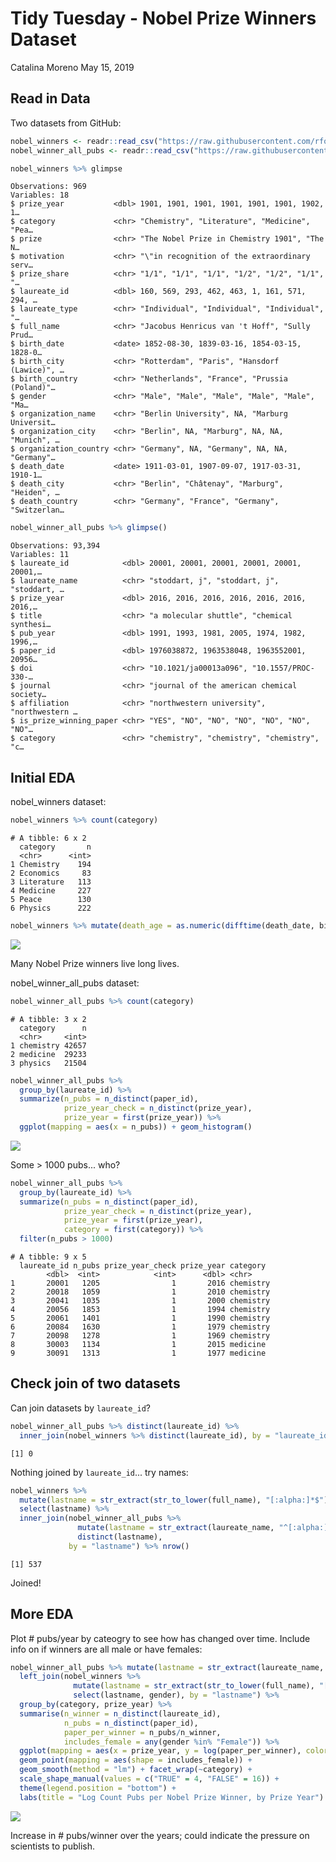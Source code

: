 Tidy Tuesday - Nobel Prize Winners Dataset
================
Catalina Moreno
May 15, 2019

Read in Data
------------

Two datasets from GitHub:

``` r
nobel_winners <- readr::read_csv("https://raw.githubusercontent.com/rfordatascience/tidytuesday/master/data/2019/2019-05-14/nobel_winners.csv")
nobel_winner_all_pubs <- readr::read_csv("https://raw.githubusercontent.com/rfordatascience/tidytuesday/master/data/2019/2019-05-14/nobel_winner_all_pubs.csv")
```

``` r
nobel_winners %>% glimpse
```

    Observations: 969
    Variables: 18
    $ prize_year           <dbl> 1901, 1901, 1901, 1901, 1901, 1901, 1902, 1…
    $ category             <chr> "Chemistry", "Literature", "Medicine", "Pea…
    $ prize                <chr> "The Nobel Prize in Chemistry 1901", "The N…
    $ motivation           <chr> "\"in recognition of the extraordinary serv…
    $ prize_share          <chr> "1/1", "1/1", "1/1", "1/2", "1/2", "1/1", "…
    $ laureate_id          <dbl> 160, 569, 293, 462, 463, 1, 161, 571, 294, …
    $ laureate_type        <chr> "Individual", "Individual", "Individual", "…
    $ full_name            <chr> "Jacobus Henricus van 't Hoff", "Sully Prud…
    $ birth_date           <date> 1852-08-30, 1839-03-16, 1854-03-15, 1828-0…
    $ birth_city           <chr> "Rotterdam", "Paris", "Hansdorf (Lawice)", …
    $ birth_country        <chr> "Netherlands", "France", "Prussia (Poland)"…
    $ gender               <chr> "Male", "Male", "Male", "Male", "Male", "Ma…
    $ organization_name    <chr> "Berlin University", NA, "Marburg Universit…
    $ organization_city    <chr> "Berlin", NA, "Marburg", NA, NA, "Munich", …
    $ organization_country <chr> "Germany", NA, "Germany", NA, NA, "Germany"…
    $ death_date           <date> 1911-03-01, 1907-09-07, 1917-03-31, 1910-1…
    $ death_city           <chr> "Berlin", "Châtenay", "Marburg", "Heiden", …
    $ death_country        <chr> "Germany", "France", "Germany", "Switzerlan…

``` r
nobel_winner_all_pubs %>% glimpse()
```

    Observations: 93,394
    Variables: 11
    $ laureate_id            <dbl> 20001, 20001, 20001, 20001, 20001, 20001,…
    $ laureate_name          <chr> "stoddart, j", "stoddart, j", "stoddart, …
    $ prize_year             <dbl> 2016, 2016, 2016, 2016, 2016, 2016, 2016,…
    $ title                  <chr> "a molecular shuttle", "chemical synthesi…
    $ pub_year               <dbl> 1991, 1993, 1981, 2005, 1974, 1982, 1996,…
    $ paper_id               <dbl> 1976038872, 1963538048, 1963552001, 20956…
    $ doi                    <chr> "10.1021/ja00013a096", "10.1557/PROC-330-…
    $ journal                <chr> "journal of the american chemical society…
    $ affiliation            <chr> "northwestern university", "northwestern …
    $ is_prize_winning_paper <chr> "YES", "NO", "NO", "NO", "NO", "NO", "NO"…
    $ category               <chr> "chemistry", "chemistry", "chemistry", "c…

Initial EDA
-----------

nobel\_winners dataset:

``` r
nobel_winners %>% count(category)
```

    # A tibble: 6 x 2
      category       n
      <chr>      <int>
    1 Chemistry    194
    2 Economics     83
    3 Literature   113
    4 Medicine     227
    5 Peace        130
    6 Physics      222

``` r
nobel_winners %>% mutate(death_age = as.numeric(difftime(death_date, birth_date, units = "days"))/365.25) %>% ggplot(mapping = aes(x = death_age)) + geom_histogram()
```

![](nobel_prize_files/figure-markdown_github/unnamed-chunk-1-1.png)

Many Nobel Prize winners live long lives.

nobel\_winner\_all\_pubs dataset:

``` r
nobel_winner_all_pubs %>% count(category)
```

    # A tibble: 3 x 2
      category      n
      <chr>     <int>
    1 chemistry 42657
    2 medicine  29233
    3 physics   21504

``` r
nobel_winner_all_pubs %>% 
  group_by(laureate_id) %>% 
  summarize(n_pubs = n_distinct(paper_id), 
            prize_year_check = n_distinct(prize_year),
            prize_year = first(prize_year)) %>% 
  ggplot(mapping = aes(x = n_pubs)) + geom_histogram() 
```

![](nobel_prize_files/figure-markdown_github/eda2-1.png)

Some &gt; 1000 pubs... who?

``` r
nobel_winner_all_pubs %>% 
  group_by(laureate_id) %>% 
  summarize(n_pubs = n_distinct(paper_id), 
            prize_year_check = n_distinct(prize_year),
            prize_year = first(prize_year),
            category = first(category)) %>% 
  filter(n_pubs > 1000)
```

    # A tibble: 9 x 5
      laureate_id n_pubs prize_year_check prize_year category 
            <dbl>  <int>            <int>      <dbl> <chr>    
    1       20001   1205                1       2016 chemistry
    2       20018   1059                1       2010 chemistry
    3       20041   1035                1       2000 chemistry
    4       20056   1853                1       1994 chemistry
    5       20061   1401                1       1990 chemistry
    6       20084   1630                1       1979 chemistry
    7       20098   1278                1       1969 chemistry
    8       30003   1134                1       2015 medicine 
    9       30091   1313                1       1977 medicine 

Check join of two datasets
--------------------------

Can join datasets by `laureate_id`?

``` r
nobel_winner_all_pubs %>% distinct(laureate_id) %>% 
  inner_join(nobel_winners %>% distinct(laureate_id), by = "laureate_id") %>% nrow()
```

    [1] 0

Nothing joined by `laureate_id`... try names:

``` r
nobel_winners %>% 
  mutate(lastname = str_extract(str_to_lower(full_name), "[:alpha:]*$")) %>% 
  select(lastname) %>% 
  inner_join(nobel_winner_all_pubs %>% 
               mutate(lastname = str_extract(laureate_name, "^[:alpha:]*")) %>% 
               distinct(lastname), 
             by = "lastname") %>% nrow()
```

    [1] 537

Joined!

More EDA
--------

Plot \# pubs/year by cateogry to see how has changed over time. Include info on if winners are all male or have females:

``` r
nobel_winner_all_pubs %>% mutate(lastname = str_extract(laureate_name, "^[:alpha:]*")) %>% 
  left_join(nobel_winners %>% 
              mutate(lastname = str_extract(str_to_lower(full_name), "[:alpha:]*$")) %>% 
              select(lastname, gender), by = "lastname") %>% 
  group_by(category, prize_year) %>% 
  summarise(n_winner = n_distinct(laureate_id),
            n_pubs = n_distinct(paper_id),
            paper_per_winner = n_pubs/n_winner,
            includes_female = any(gender %in% "Female")) %>% 
  ggplot(mapping = aes(x = prize_year, y = log(paper_per_winner), color = category)) + 
  geom_point(mapping = aes(shape = includes_female)) + 
  geom_smooth(method = "lm") + facet_wrap(~category) +
  scale_shape_manual(values = c("TRUE" = 4, "FALSE" = 16)) +
  theme(legend.position = "bottom") +
  labs(title = "Log Count Pubs per Nobel Prize Winner, by Prize Year")
```

![](nobel_prize_files/figure-markdown_github/unnamed-chunk-2-1.png)

Increase in \# pubs/winner over the years; could indicate the pressure on scientists to publish.
